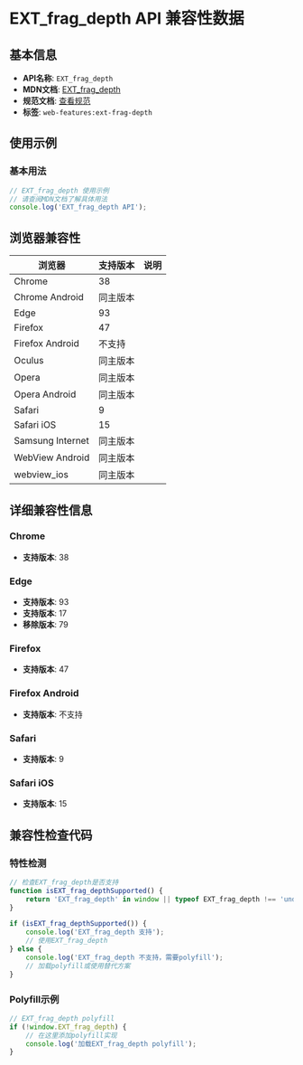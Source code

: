 # EXT_frag_depth API 兼容性数据

## 基本信息

- **API名称**: `EXT_frag_depth`
- **MDN文档**: [EXT_frag_depth](https://developer.mozilla.org/docs/Web/API/EXT_frag_depth)
- **规范文档**: [查看规范](https://registry.khronos.org/webgl/extensions/EXT_frag_depth/)
- **标签**: `web-features:ext-frag-depth`

## 使用示例

### 基本用法

```javascript
// EXT_frag_depth 使用示例
// 请查阅MDN文档了解具体用法
console.log('EXT_frag_depth API');
```

## 浏览器兼容性

| 浏览器 | 支持版本 | 说明 |
|--------|----------|------|
| Chrome | 38 |  |
| Chrome Android | 同主版本 |  |
| Edge | 93 |  |
| Firefox | 47 |  |
| Firefox Android | 不支持 |  |
| Oculus | 同主版本 |  |
| Opera | 同主版本 |  |
| Opera Android | 同主版本 |  |
| Safari | 9 |  |
| Safari iOS | 15 |  |
| Samsung Internet | 同主版本 |  |
| WebView Android | 同主版本 |  |
| webview_ios | 同主版本 |  |

## 详细兼容性信息

### Chrome

- **支持版本**: 38

### Edge

- **支持版本**: 93
- **支持版本**: 17
- **移除版本**: 79

### Firefox

- **支持版本**: 47

### Firefox Android

- **支持版本**: 不支持

### Safari

- **支持版本**: 9

### Safari iOS

- **支持版本**: 15

## 兼容性检查代码

### 特性检测

```javascript
// 检查EXT_frag_depth是否支持
function isEXT_frag_depthSupported() {
    return 'EXT_frag_depth' in window || typeof EXT_frag_depth !== 'undefined';
}

if (isEXT_frag_depthSupported()) {
    console.log('EXT_frag_depth 支持');
    // 使用EXT_frag_depth
} else {
    console.log('EXT_frag_depth 不支持，需要polyfill');
    // 加载polyfill或使用替代方案
}
```

### Polyfill示例

```javascript
// EXT_frag_depth polyfill
if (!window.EXT_frag_depth) {
    // 在这里添加polyfill实现
    console.log('加载EXT_frag_depth polyfill');
}
```

